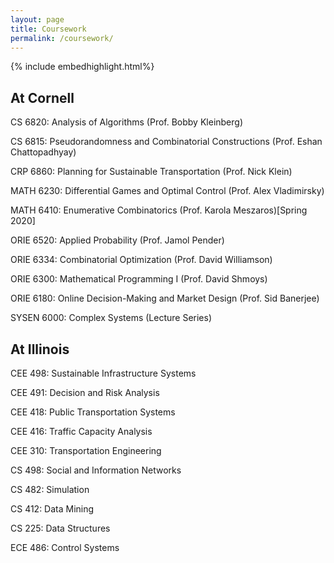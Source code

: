 ```yaml
---
layout: page
title: Coursework
permalink: /coursework/
---
```


{% include embedhighlight.html%}

## At Cornell
CS 6820: Analysis of Algorithms (Prof. Bobby Kleinberg)

CS 6815: Pseudorandomness and Combinatorial Constructions (Prof. Eshan Chattopadhyay)

CRP 6860: Planning for Sustainable Transportation (Prof. Nick Klein)

MATH 6230: Differential Games and Optimal Control (Prof. Alex Vladimirsky) 

MATH 6410: Enumerative Combinatorics (Prof. Karola Meszaros)[Spring 2020]

ORIE 6520: Applied Probability (Prof. Jamol Pender)

ORIE 6334: Combinatorial Optimization (Prof. David Williamson) 

ORIE 6300: Mathematical Programming I (Prof. David Shmoys)

ORIE 6180: Online Decision-Making and Market Design (Prof. Sid Banerjee)

SYSEN 6000: Complex Systems (Lecture Series)

## At Illinois

CEE 498: Sustainable Infrastructure Systems

CEE 491: Decision and Risk Analysis

CEE 418: Public Transportation Systems

CEE 416: Traffic Capacity Analysis

CEE 310: Transportation Engineering

CS 498: Social and Information Networks

CS 482: Simulation

CS 412: Data Mining

CS 225: Data Structures

ECE 486: Control Systems
